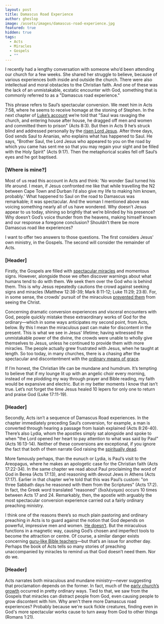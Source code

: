 ```yaml
---
layout: post
title: Damascus Road Experience
author: gheslop
image: /assets/images/damascus-road-experience.jpg
featured: true
hidden: true
tags:
  - Acts
  - Miracles
  - Gospels
  - ""
---
```

I recently had a lengthy conversation with someone who’d been attending our church for a few weeks. She shared her struggle to believe, because of various experiences both inside and outside the church. There were also intellectual and moral obstacles to the Christian faith. And one of these was the lack of an unmistakable, ecstatic encounter with God, something that is commonly referred to as a "Damascus road experience."

This phrase refers to Saul’s spectacular conversion. We meet him in Acts 7:58, where he seems to receive homage at the stoning of Stephen. In the next chapter of [Luke’s account](https://rekindle.co.za/content/why-acts-lukes-purpose-for-writing-the-sequel/) we’re told that "Saul was ravaging the church, and entering house after house, he dragged off men and women and committed them to prison" (Acts 8:3). But then in Acts 9 he’s struck blind and addressed personally by the [risen Lord Jesus](https://rekindle.co.za/content/how-the-early-church-proves-the-resurrection/). After three days, God sends Saul to Ananias, who explains what has happened to Saul. He says, "Brother Saul, the Lord Jesus who appeared to you on the road by which you came has sent me so that you may regain your sight and be filled with the Holy Spirit" (Acts 9:17). Then the metaphorical scales fell off Saul’s eyes and he got baptised.

### \[Where is mine?]

Most of us read this account in Acts and think: 'No wonder Saul turned his life around. I mean, if Jesus confronted me like that while travelling the N2 between Cape Town and Durban I’d also give my life to making him known, probably.' What happened to Saul on the road to Damascus was remarkable; it was spectacular. And the woman I mentioned above was voicing something nearly all of us have wondered. Why doesn’t Jesus appear to us today, shining so brightly that we’re blinded by his presence? Why doesn’t God’s voice thunder from the heavens, making himself known and our response a foregone conclusion? Shouldn’t there be more Damascus road like experiences?

I want to offer two answers to those questions. The first considers Jesus' own ministry, in the Gospels. The second will consider the remainder of Acts.

### \[Header]

Firstly, the Gospels are filled with [spectacular miracles](https://africa.thegospelcoalition.org/article/do-miracles-still-happen-what-is-their-purpose/) and momentous signs. However, alongside those we often discover warnings about what humans tend to do with them. We seek them over the God who is behind them. This is why Jesus repeatedly cautions the crowd against seeking signs and miracles (Matthew 12:38-39; Mark 8:11-12; Luke 11:29; 23:8). For, in some sense, the crowds’ pursuit of the miraculous [prevented them](https://rekindle.co.za/content/words-of-eternal-life/) from seeing the Christ.

Concerning dramatic conversion experiences and visceral encounters with God, people quickly mistake these extraordinary works of God for the ordinary—which in some ways anticipates my second point, from Acts, below. By this I mean the miraculous past can make for discontent in the present. This is what we see in Jesus' lifetime; having witnessed the unmistakable power of the divine, the crowds were unable to wholly give themselves to Jesus, unless he continued to provide them with more miracles. The people actually grew frustrated with Jesus, when he taught at length. So too today, in many churches, there is a chasing after the spectacular and discontentment with the [ordinary means of grace](https://www.ligonier.org/learn/qas/what-are-the-ordinary-means-of-grace-and-why-do-we-call-them-that).

If I’m honest, the Christian life can be mundane and humdrum. It’s tempting to believe that if my lounge lit up with an angelic choir every morning, instead of me plodding my way through prayer and Bible reading, my faith would be expansive and electric. But in my better moments I know that isn’t true. Let’s not forget the time Jesus healed 10 lepers for only one to return and praise God (Luke 17:11-19).

### \[Header]

Secondly, Acts isn’t a sequence of Damascus Road experiences. In the chapter immediately preceding Saul’s conversion, for example, a man is converted through hearing a passage from Isaiah explained (Acts 8:26-40). There’s also Lydia, whom the apostles simply sat alongside and spoke to when "the Lord opened her heart to pay attention to what was said by Paul" (Acts 16:13-14). Neither of these conversions are exceptional, if you ignore the fact that both of them narrate God raising the [spiritually dead](https://rekindle.co.za/content/2024-04-22-successful-ministry-isaiah).

More famously perhaps, than the eunuch or Lydia, is Paul’s visit to the Areopagus, where he makes an apologetic case for the Christian faith (Acts 17:22-34). In the same chapter we read about Paul proclaiming the word of God in Berea (Acts 17:13), and reasoning with devout Jews in Athens (Acts 17:17). Earlier in that chapter we’re told that this was Paul’s custom: "on three Sabbath days he reasoned with them from the Scriptures" (Acts 17:2). In fact, the Greek word translated "reasoned" (διαλέγομαι) occurs 10 times between Acts 17 and 24. Remarkably, then, the apostle with arguably the most spectacular conversion experience carried out a fairly ordinary preaching ministry.

I think one of the reasons there’s so much plain pastoring and ordinary preaching in Acts is to guard against the notion that God depends on powerful, impressive men and women. [He doesn’t](https://rekindle.co.za/content/pastor-you-are-dispensable/). But the miraculous functions in a magnetic way, causing God’s chosen and imperfect tools to become the attraction or centre. Of course, a similar danger exists concerning [guru-like Bible teachers](https://rekindle.co.za/content/pastor-god-grows-churches/)—but that’s an issue for another day. Perhaps the book of Acts tells so many stories of preaching unaccompanied by miracles to remind us that God doesn’t need them. Nor do we.

### \[Header]

Acts narrates both miraculous and mundane ministry—never suggesting that proclamation depends on the former. In fact, much of the [early church’s growth](https://rekindle.co.za/content/church-growth-must-we-be-passionate-about-numerical-growth/) occurred in pretty ordinary ways. Tied to that, we saw from the Gospels that miracles can distract people from God, even causing people to grow discontent with him. Why aren't there more Damascus road experiences? Probably because we're suck fickle creatures, finding even in God's more spectacular works cause to turn away from God to other things (Romans 1:21).